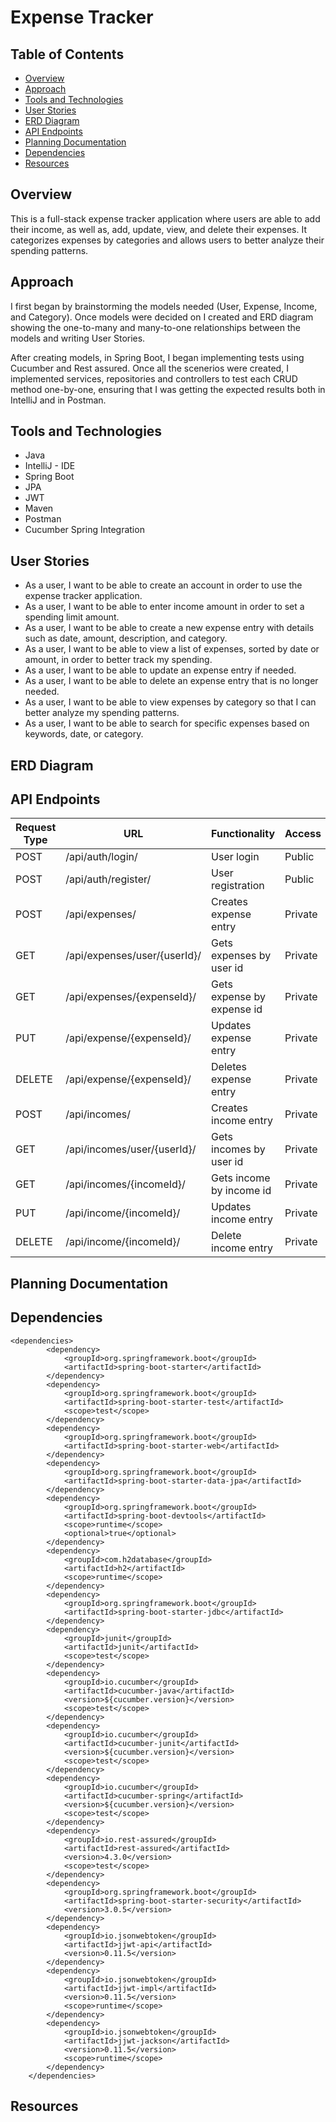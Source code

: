 # Expense Tracker

## Table of Contents

- [Overview](#overview)
- [Approach](#approach)
- [Tools and Technologies](#tools-and-technologies)
- [User Stories](#user-stories)
- [ERD Diagram](#erd-diagram)
- [API Endpoints](#api-endpoints)
- [Planning Documentation](#planning-documentation)
- [Dependencies](#dependencies)
- [Resources](#resources)

## Overview

This is a full-stack expense tracker application where users are able to add their income, as well as, add, update, view, and delete their expenses. It categorizes expenses by categories and allows users to better analyze their spending patterns.

## Approach
I first began by brainstorming the models needed (User, Expense, Income, and Category). Once models were decided on I created and ERD diagram showing the one-to-many and many-to-one relationships between the models and writing User Stories.  

After creating models, in Spring Boot, I began implementing tests using Cucumber and Rest assured. Once all the scenerios were created, I implemented services, repositories and controllers to test each CRUD method one-by-one, ensuring that I was getting the expected results both in IntelliJ and in Postman.  

## Tools and Technologies

* Java
* IntelliJ - IDE
* Spring Boot
* JPA
* JWT
* Maven
* Postman
* Cucumber Spring Integration

## User Stories

- As a user, I want to be able to create an account in order to use the expense tracker application.
- As a user, I want to be able to enter income amount in order to set a spending limit amount.
- As a user, I want to be able to create a new expense entry with details such as date, amount, description, and category.
- As a user, I want to be able to view a list of expenses, sorted by date or amount, in order to better track my spending.
- As a user, I want to be able to update an expense entry if needed.
- As a user, I want to be able to delete an expense entry that is no longer needed.
- As a user, I want to be able to view expenses by category so that I can better analyze my spending patterns.
- As a user, I want to be able to search for specific expenses based on keywords, date, or category.

## ERD Diagram

## API Endpoints

| Request Type | URL                          | Functionality              | Access  |
| ------------ | ---------------------------- | -------------------------- | ------- |
| POST         | /api/auth/login/             | User login                 | Public  |
| POST         | /api/auth/register/          | User registration          | Public  |
| POST         | /api/expenses/               | Creates expense entry      | Private |
| GET          | /api/expenses/user/{userId}/ | Gets expenses by user id   | Private |
| GET          | /api/expenses/{expenseId}/   | Gets expense by expense id | Private |
| PUT          | /api/expense/{expenseId}/    | Updates expense entry      | Private |
| DELETE       | /api/expense/{expenseId}/    | Deletes expense entry      | Private |
| POST         | /api/incomes/                | Creates income entry       | Private |
| GET          | /api/incomes/user/{userId}/  | Gets incomes by user id    | Private |
| GET          | /api/incomes/{incomeId}/     | Gets income by income id   | Private |
| PUT          | /api/income/{incomeId}/      | Updates income entry       | Private |
| DELETE       | /api/income/{incomeId}/      | Delete income entry        | Private |

## Planning Documentation

## Dependencies

```
<dependencies>
		<dependency>
			<groupId>org.springframework.boot</groupId>
			<artifactId>spring-boot-starter</artifactId>
		</dependency>
		<dependency>
			<groupId>org.springframework.boot</groupId>
			<artifactId>spring-boot-starter-test</artifactId>
			<scope>test</scope>
		</dependency>
		<dependency>
			<groupId>org.springframework.boot</groupId>
			<artifactId>spring-boot-starter-web</artifactId>
		</dependency>
		<dependency>
			<groupId>org.springframework.boot</groupId>
			<artifactId>spring-boot-starter-data-jpa</artifactId>
		</dependency>
		<dependency>
			<groupId>org.springframework.boot</groupId>
			<artifactId>spring-boot-devtools</artifactId>
			<scope>runtime</scope>
			<optional>true</optional>
		</dependency>
		<dependency>
			<groupId>com.h2database</groupId>
			<artifactId>h2</artifactId>
			<scope>runtime</scope>
		</dependency>
		<dependency>
			<groupId>org.springframework.boot</groupId>
			<artifactId>spring-boot-starter-jdbc</artifactId>
		</dependency>
		<dependency>
			<groupId>junit</groupId>
			<artifactId>junit</artifactId>
			<scope>test</scope>
		</dependency>
		<dependency>
			<groupId>io.cucumber</groupId>
			<artifactId>cucumber-java</artifactId>
			<version>${cucumber.version}</version>
			<scope>test</scope>
		</dependency>
		<dependency>
			<groupId>io.cucumber</groupId>
			<artifactId>cucumber-junit</artifactId>
			<version>${cucumber.version}</version>
			<scope>test</scope>
		</dependency>
		<dependency>
			<groupId>io.cucumber</groupId>
			<artifactId>cucumber-spring</artifactId>
			<version>${cucumber.version}</version>
			<scope>test</scope>
		</dependency>
		<dependency>
			<groupId>io.rest-assured</groupId>
			<artifactId>rest-assured</artifactId>
			<version>4.3.0</version>
			<scope>test</scope>
		</dependency>
		<dependency>
			<groupId>org.springframework.boot</groupId>
			<artifactId>spring-boot-starter-security</artifactId>
			<version>3.0.5</version>
		</dependency>
		<dependency>
			<groupId>io.jsonwebtoken</groupId>
			<artifactId>jjwt-api</artifactId>
			<version>0.11.5</version>
		</dependency>
		<dependency>
			<groupId>io.jsonwebtoken</groupId>
			<artifactId>jjwt-impl</artifactId>
			<version>0.11.5</version>
			<scope>runtime</scope>
		</dependency>
		<dependency>
			<groupId>io.jsonwebtoken</groupId>
			<artifactId>jjwt-jackson</artifactId>
			<version>0.11.5</version>
			<scope>runtime</scope>
		</dependency>
	</dependencies>
```

## Resources
